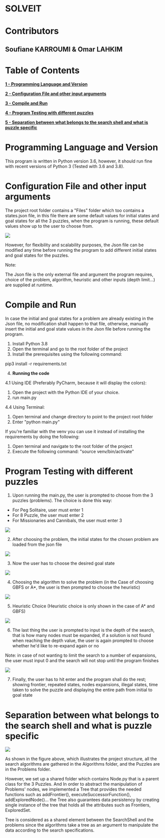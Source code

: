 #
# SOLVEIT

# Contributors

## Soufiane KARROUMI & Omar LAHKIM

# Table of Contents

**[1 - Programming Language and Version ](#_Toc56806974)**

**[2 - Configuration File and other input arguments ](#_Toc56806975)**

**[3 - Compile and Run ](#_Toc56806976)**

**[4 - Program Testing with different puzzles ](#_Toc56806977)**

**[5 - Separation between what belongs to the search shell and what is puzzle specific ](#_Toc56806978)**

#

# Programming Language and Version

This program is written in Python version 3.6, however, it should run fine with recent versions of Python 3 (Tested with 3.6 and 3.8).

# Configuration File and other input arguments

The project root folder contains a &quot;Files&quot; folder which too contains a states.json file, in this file there are some default values for initial states and goal states for all the 3 puzzles, when the program is running, these default values show up to the user to choose from.

![](images/configuration1.png)

However, for flexibility and scalability purposes, the Json file can be modified any time before running the program to add different initial states and goal states for the puzzles.

Note:

The Json file is the only external file and argument the program requires, choice of the problem, algorithm, heuristic and other inputs (depth limit…) are supplied at runtime.

#

# Compile and Run

In case the initial and goal states for a problem are already existing in the Json file, no modification shall happen to that file, otherwise, manually insert the initial and goal state values in the Json file before running the program.

1. Install Python 3.8
2. Open the terminal and go to the root folder of the project
3. Install the prerequisites using the following command:

pip3 install -r requirements.txt

4. **Running the code**

4.1 Using IDE (Preferably PyCharm, because it will display the colors):

  1. Open the project with the Python IDE of your choice.
  2. run main.py

4.4 Using Terminal:

  1. Open terminal and change directory to point to the project root folder
  2. Enter &quot;python main.py&quot;

If you&#39;re familiar with the venv you can use it instead of installing the requirements by doing the following:

  1. Open terminal and navigate to the root folder of the project
  2. Execute the following command: &quot;source venv/bin/activate&quot;

# Program Testing with different puzzles

1. Upon running the main.py, the user is prompted to choose from the 3 puzzles (problems). The choice is done this way:

- For Peg Solitaire, user must enter 1
- For 8 Puzzle, the user must enter 2
- For Missionaries and Cannibals, the user must enter 3

![](images/programtesting1.png)

2. After choosing the problem, the initial states for the chosen problem are loaded from the json file

![](images/programtesting2.png)

3. Now the user has to choose the desired goal state

![](images/programtesting3.png)

4. Choosing the algorithm to solve the problem (in the Case of choosing GBFS or A\*, the user is then prompted to choose the heuristic)

![](images/programtesting4.png)

5. Heuristic Choice (Heuristic choice is only shown in the case of A\* and GBFS)

![](images/programtesting5.png)

6. The last thing the user is prompted to input is the depth of the search, that is how many nodes must be expanded, if a solution is not found when reaching the depth value, the user is again prompted to choose whether he&#39;d like to re-expand again or no

Note: in case of not wanting to limit the search to a number of expansions, the user must input 0 and the search will not stop until the program finishes

![](images/programtesting6.png)

7. Finally, the user has to hit enter and the program shall do the rest; showing frontier, repeated states, nodes expansions, illegal states, time taken to solve the puzzle and displaying the entire path from initial to goal state

# Separation between what belongs to the search shell and what is puzzle specific

![](images/separation.png)

As shown in the figure above, which illustrates the project structure, all the search algorithms are gathered in the Algorithms folder, and the Puzzles are in the Problems folder.

However, we set up a shared folder which contains Node.py that is a parent class for the 3 Puzzles. And In order to abstract the manipulation of Problems&#39; nodes, we implemented a Tree that provides the needed functions such as addFrontier(), executeSuccessorFunction(), addExploredNode()… the Tree also guarantees data persistency by creating single instance of the tree that holds all the attributes such as Frontiers, ExploredSet.

Tree is considered as a shared element between the SearchShell and the problems since the algorithms take a tree as an argument to manipulate the data according to the search specifications.
